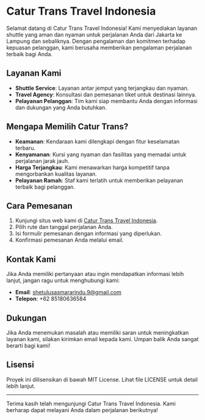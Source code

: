 # Catur Trans Travel Indonesia

Selamat datang di Catur Trans Travel Indonesia! Kami menyediakan layanan shuttle yang aman dan nyaman untuk perjalanan Anda dari Jakarta ke Lampung dan sebaliknya. Dengan pengalaman dan komitmen terhadap kepuasan pelanggan, kami berusaha memberikan pengalaman perjalanan terbaik bagi Anda.

## Layanan Kami

- **Shuttle Service**: Layanan antar jemput yang terjangkau dan nyaman.
- **Travel Agency**: Konsultasi dan pemesanan tiket untuk destinasi lainnya.
- **Pelayanan Pelanggan**: Tim kami siap membantu Anda dengan informasi dan dukungan yang Anda butuhkan.

## Mengapa Memilih Catur Trans?

- **Keamanan**: Kendaraan kami dilengkapi dengan fitur keselamatan terbaru.
- **Kenyamanan**: Kursi yang nyaman dan fasilitas yang memadai untuk perjalanan jarak jauh.
- **Harga Terjangkau**: Kami menawarkan harga kompetitif tanpa mengorbankan kualitas layanan.
- **Pelayanan Ramah**: Staf kami terlatih untuk memberikan pelayanan terbaik bagi pelanggan.

## Cara Pemesanan

1. Kunjungi situs web kami di [Catur Trans Travel Indonesia](  https://tulusbayuprasetio.github.io/CATUR-TRANS-TRAVEL/   ).
2. Pilih rute dan tanggal perjalanan Anda.
3. Isi formulir pemesanan dengan informasi yang diperlukan.
4. Konfirmasi pemesanan Anda melalui email.

## Kontak Kami

Jika Anda memiliki pertanyaan atau ingin mendapatkan informasi lebih lanjut, jangan ragu untuk menghubungi kami:

- **Email**: shetulusasmararindu.9@gmail.com
- **Telepon**: +62 85180636584


## Dukungan

Jika Anda menemukan masalah atau memiliki saran untuk meningkatkan layanan kami, silakan kirimkan email kepada kami. Umpan balik Anda sangat berarti bagi kami!

## Lisensi

Proyek ini dilisensikan di bawah MIT License. Lihat file LICENSE untuk detail lebih lanjut.

---

Terima kasih telah mengunjungi Catur Trans Travel Indonesia. Kami berharap dapat melayani Anda dalam perjalanan berikutnya!
